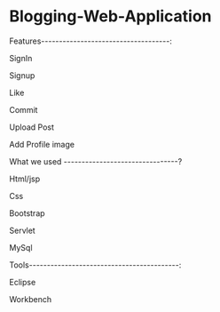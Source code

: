 # Blogging-Web-Application

Features------------------------------------:

SignIn

Signup

Like

Commit

Upload Post

Add Profile image


What we used --------------------------------?

Html/jsp

Css

Bootstrap

Servlet

MySql

Tools------------------------------------------:

Eclipse

Workbench
